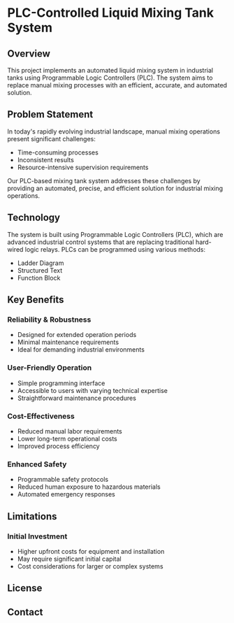 # PLC-Controlled Liquid Mixing Tank System

## Overview
This project implements an automated liquid mixing system in industrial tanks using Programmable Logic Controllers (PLC). The system aims to replace manual mixing processes with an efficient, accurate, and automated solution.

## Problem Statement
In today's rapidly evolving industrial landscape, manual mixing operations present significant challenges:
- Time-consuming processes
- Inconsistent results
- Resource-intensive supervision requirements

Our PLC-based mixing tank system addresses these challenges by providing an automated, precise, and efficient solution for industrial mixing operations.

## Technology
The system is built using Programmable Logic Controllers (PLC), which are advanced industrial control systems that are replacing traditional hard-wired logic relays. PLCs can be programmed using various methods:
- Ladder Diagram
- Structured Text
- Function Block

## Key Benefits

### Reliability & Robustness
- Designed for extended operation periods
- Minimal maintenance requirements
- Ideal for demanding industrial environments

### User-Friendly Operation
- Simple programming interface
- Accessible to users with varying technical expertise
- Straightforward maintenance procedures

### Cost-Effectiveness
- Reduced manual labor requirements
- Lower long-term operational costs
- Improved process efficiency

### Enhanced Safety
- Programmable safety protocols
- Reduced human exposure to hazardous materials
- Automated emergency responses

## Limitations

### Initial Investment
- Higher upfront costs for equipment and installation
- May require significant initial capital
- Cost considerations for larger or complex systems

## License

## Contact


